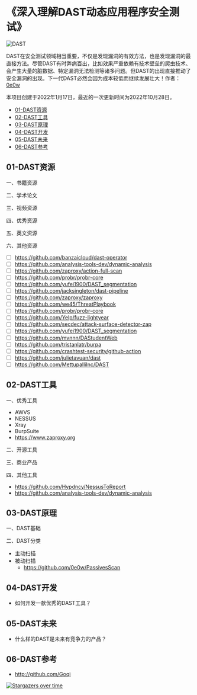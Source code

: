 # 《深入理解DAST动态应用程序安全测试》

![DAST](https://socialify.git.ci/ASTTeam/DAST/image?description=1&font=Inter&forks=1&issues=1&name=1&owner=1&pattern=Floating%20Cogs&pulls=1&stargazers=1&theme=Light)

DAST在安全测试领域相当重要，不仅是发现漏洞的有效方法，也是发现漏洞的最直接方法。尽管DAST有时弊病百出，比如效果严重依赖有技术壁垒的爬虫技术、会产生大量的脏数据、特定漏洞无法检测等诸多问题。但DAST的出现直接推动了安全漏洞的出现。下一代DAST必然会因为成本较低而继续发展壮大！作者：[0e0w](https://github.com/0e0w)

本项目创建于2022年1月17日，最近的一次更新时间为2022年10月28日。

- [01-DAST资源](https://github.com/ASTTeam/DAST#01-dast%E8%B5%84%E6%BA%90)
- [02-DAST工具](https://github.com/ASTTeam/DAST#02-dast%E5%B7%A5%E5%85%B7)
- [03-DAST原理](https://github.com/ASTTeam/DAST#03-dast%E5%8E%9F%E7%90%86)
- [04-DAST开发](https://github.com/ASTTeam/DAST#04-dast%E5%BC%80%E5%8F%91)
- [05-DAST未来](https://github.com/ASTTeam/DAST#05-dast%E6%9C%AA%E6%9D%A5)
- [06-DAST参考](https://github.com/ASTTeam/DAST#06-dast%E5%8F%82%E8%80%83)

## 01-DAST资源

一、书籍资源

二、学术论文

三、视频资源

四、优秀资源

五、英文资源

六、其他资源
- [ ] https://github.com/banzaicloud/dast-operator
- [ ] https://github.com/analysis-tools-dev/dynamic-analysis
- [ ] https://github.com/zaproxy/action-full-scan
- [ ] https://github.com/probr/probr-core
- [ ] https://github.com/yufei1900/DAST_segmentation
- [ ] https://github.com/jacksingleton/dast-pipeline
- [ ] https://github.com/zaproxy/zaproxy
- [ ] https://github.com/we45/ThreatPlaybook
- [ ] https://github.com/probr/probr-core
- [ ] https://github.com/Yelp/fuzz-lightyear
- [ ] https://github.com/secdec/attack-surface-detector-zap
- [ ] https://github.com/yufei1900/DAST_segmentation
- [ ] https://github.com/mvnnn/DAStudentWeb
- [ ] https://github.com/tristanlatr/burpa
- [ ] https://github.com/crashtest-security/github-action
- [ ] https://github.com/julietavuan/dast
- [ ] https://github.com/MettupalliInc/DAST

## 02-DAST工具

一、优秀工具
- AWVS
- NESSUS
- Xray
- BurpSuite
- https://www.zaproxy.org

二、开源工具

三、商业产品

四、其他工具
- https://github.com/Hypdncy/NessusToReport
- https://github.com/analysis-tools-dev/dynamic-analysis

## 03-DAST原理

一、DAST基础

二、DAST分类
- 主动扫描
- 被动扫描
  - https://github.com/0e0w/PassivesScan

## 04-DAST开发

- 如何开发一款优秀的DAST工具？

## 05-DAST未来

- 什么样的DAST是未来有竞争力的产品？

## 06-DAST参考

- http://github.com/Goqi

[![Stargazers over time](https://starchart.cc//ASTTeam/DAST.svg)](https://starchart.cc/ASTTeam/DAST)

